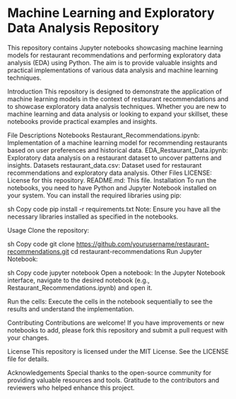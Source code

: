# Machine Learning and Exploratory Data Analysis Repository

This repository contains Jupyter notebooks showcasing machine learning models for restaurant recommendations and performing exploratory data analysis (EDA) using Python. The aim is to provide valuable insights and practical implementations of various data analysis and machine learning techniques.

Introduction
This repository is designed to demonstrate the application of machine learning models in the context of restaurant recommendations and to showcase exploratory data analysis techniques. Whether you are new to machine learning and data analysis or looking to expand your skillset, these notebooks provide practical examples and insights.

File Descriptions
Notebooks
Restaurant_Recommendations.ipynb: Implementation of a machine learning model for recommending restaurants based on user preferences and historical data.
EDA_Restaurant_Data.ipynb: Exploratory data analysis on a restaurant dataset to uncover patterns and insights.
Datasets
restaurant_data.csv: Dataset used for restaurant recommendations and exploratory data analysis.
Other Files
LICENSE: License for this repository.
README.md: This file.
Installation
To run the notebooks, you need to have Python and Jupyter Notebook installed on your system. You can install the required libraries using pip:

sh
Copy code
pip install -r requirements.txt
Note: Ensure you have all the necessary libraries installed as specified in the notebooks.

Usage
Clone the repository:

sh
Copy code
git clone https://github.com/yourusername/restaurant-recommendations.git
cd restaurant-recommendations
Run Jupyter Notebook:

sh
Copy code
jupyter notebook
Open a notebook:
In the Jupyter Notebook interface, navigate to the desired notebook (e.g., Restaurant_Recommendations.ipynb) and open it.

Run the cells:
Execute the cells in the notebook sequentially to see the results and understand the implementation.

Contributing
Contributions are welcome! If you have improvements or new notebooks to add, please fork this repository and submit a pull request with your changes.

License
This repository is licensed under the MIT License. See the LICENSE file for details.

Acknowledgements
Special thanks to the open-source community for providing valuable resources and tools.
Gratitude to the contributors and reviewers who helped enhance this project.
